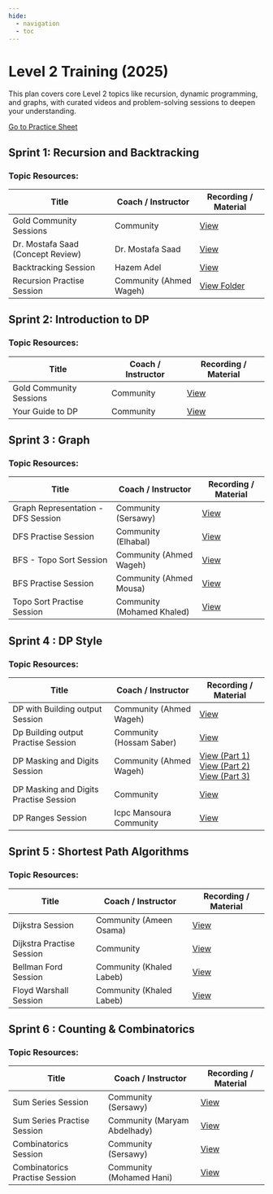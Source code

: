 ```yaml
---
hide:
  - navigation
  - toc
---
```


<div class="hero-section">
  <h1>Level 2 Training (2025)</h1>
  <p class="hero-subtitle">This plan covers core Level 2 topics like recursion, dynamic programming, and graphs, with curated videos and problem-solving sessions to deepen your understanding.</p>
  <div class="hero-buttons">
    <a href="https://vjudge.net/group/mnf-l2g24" target="_blank" class="md-button md-button--primary">Go to Practice Sheet</a>
  </div>
</div>

<h2>Sprint 1: Recursion and Backtracking</h2>
<h3>Topic Resources:</h3>
<table class="sessions-table">
    <thead>
        <tr>
            <th>Title</th>
            <th>Coach / Instructor</th>
            <th>Recording / Material</th>
        </tr>
    </thead>
    <tbody>
        <tr>
          <td>Gold Community Sessions</td>
          <td>Community</td>
          <td><a href="#" data-link="page:level2_sessions" target="_blank">View</a></td>
        </tr>
        <tr>
            <td>Dr. Mostafa Saad (Concept Review)</td>
            <td>Dr. Mostafa Saad</td>
            <td><a href="https://www.youtube.com/watch?v=hyk46UmJPS4" target="_blank">View</a></td>
        </tr>
        <tr>
            <td>Backtracking Session</td>
            <td>Hazem Adel</td>
            <td><a href="https://www.youtube.com/watch?v=eRZwLq68BKU" target="_blank">View</a></td>
        </tr>
        <tr>
            <td>Recursion Practise Session</td>
            <td>Community (Ahmed Wageh)</td>
            <td><a href="https://www.youtube.com/watch?v=if_xsQi8nag" target="_blank">View Folder</a></td>
        </tr>
    </tbody>
</table>

<h2>Sprint 2: Introduction to DP</h2>
<h3>Topic Resources:</h3>
<table class="sessions-table">
    <thead>
        <tr>
            <th>Title</th>
            <th>Coach / Instructor</th>
            <th>Recording / Material</th>
        </tr>
    </thead>
    <tbody>
        <tr>
          <td>Gold Community Sessions</td>
          <td>Community</td>
          <td><a href="#" data-link="page:level2_sessions" target="_blank">View</a></td>
        </tr>
        <tr>
            <td>Your Guide to DP</td>
            <td>Community</td>
            <td><a href="https://drive.google.com/file/d/1p6ST5PaJ-rUzf_T2zQ1jp8Hl5Er0obAm/view" target="_blank">View</a></td>
        </tr>
    </tbody>
</table>


<h2>Sprint 3 : Graph</h2>
<h3>Topic Resources:</h3>
<table class="sessions-table">
    <thead>
        <tr>
            <th>Title</th>
            <th>Coach / Instructor</th>
            <th>Recording / Material</th>
        </tr>
    </thead>
    <tbody>
        <tr>
          <td>Graph Representation - DFS Session</td>
          <td>Community (Sersawy)</td>
          <td><a href="https://drive.google.com/drive/folders/1tJMUHd5EoNBVVjMk8135e5Qy2HlNzxyR" target="_blank">View</a></td>
        </tr>
        <tr>
            <td>DFS Practise Session</td>
            <td>Community (Elhabal)</td>
            <td><a href="https://drive.google.com/drive/folders/1o3v1t7o23vMISYlRn-7BJk_X6Dy2XCNo" target="_blank">View</a></td>
        </tr>
        <tr>
            <td>BFS - Topo Sort Session</td>
            <td>Community (Ahmed Wageh)</td>
            <td><a href="https://youtu.be/BSoHLuyaECg?si=Ld2m5TDXuQgL8wck" target="_blank">View</a></td>
        </tr>
        <tr>
            <td>BFS Practise Session</td>
            <td>Community (Ahmed Mousa)</td>
            <td><a href="https://drive.google.com/drive/folders/1de5NnxyiEoSAoAMTlGp3yedDrFW4r5cx" target="_blank">View</a></td>
        </tr>
        <tr>
            <td>Topo Sort Practise Session</td>
            <td>Community (Mohamed Khaled)</td>
            <td><a href="https://drive.google.com/drive/folders/1e83wTCDRqiiSJWHsP9HdgUBgg24CBHOP" target="_blank">View</a></td>
        </tr>
    </tbody>
</table>

<h2>Sprint 4 : DP Style</h2>
<h3>Topic Resources:</h3>
<table class="sessions-table">
    <thead>
        <tr>
            <th>Title</th>
            <th>Coach / Instructor</th>
            <th>Recording / Material</th>
        </tr>
    </thead>
    <tbody>
        <tr>
          <td>DP with Building output Session</td>
          <td>Community (Ahmed Wageh)</td>
          <td><a href="https://youtu.be/Y7fTw-LTWew?si=jST7LtqU9S14cTO3" target="_blank">View</a></td>
        </tr>
        <tr>
            <td>Dp Building output Practise Session</td>
            <td>Community (Hossam Saber)</td>
            <td><a href="https://youtu.be/0g9Dk4oUtkI?si=IP6eOh7vdADM1QZy" target="_blank">View</a></td>
        </tr>
        <tr>
            <td>DP Masking and Digits Session</td>
            <td>Community (Ahmed Wageh)</td>
            <td><a href="https://youtu.be/AeROGSfe0JY?si=lPW3I4ee_WrOpHI_" target="_blank">View (Part 1)</a> 
            <br>
            <a href="https://www.youtube.com/watch?v=oDytgB9fucU" target="_blank">View (Part 2)</a>
            <br>
            <a href="https://www.youtube.com/watch?v=7LouFUKedGg" target="_blank">View (Part 3)</a></td>
        </tr>
        <tr>
            <td>DP Masking and Digits Practise Session</td>
            <td>Community</td>
            <td><a href="https://drive.google.com/drive/folders/1w174eFRKbvPBsSiVhTLtz6V7IkTucF_Y" target="_blank">View</a></td>
        </tr>
        <tr>
            <td>DP Ranges Session</td>
            <td>Icpc Mansoura Community</td>
            <td><a href="https://youtu.be/ScrEc5-dypw?si=2gBZvWv0jT9zdhlR" target="_blank">View</a></td>
        </tr>
    </tbody>
</table>


<h2>Sprint 5 : Shortest Path Algorithms</h2>
<h3>Topic Resources:</h3>
<table class="sessions-table">
    <thead>
        <tr>
            <th>Title</th>
            <th>Coach / Instructor</th>
            <th>Recording / Material</th>
        </tr>
    </thead>
    <tbody>
        <tr>
          <td>Dijkstra Session</td>
          <td>Community (Ameen Osama)</td>
          <td><a href="https://youtu.be/KeDOy73hp4c?si=aul_btHd-XETrzJY" target="_blank">View</a></td>
        </tr>
        <tr>
            <td>Dijkstra Practise Session</td>
            <td>Community</td>
            <td><a href="https://drive.google.com/drive/folders/1d3NIl8qv0SdZgwiZSkrd74ZCsNIKeZUg" target="_blank">View</a></td>
        </tr>
        <tr>
            <td>Bellman Ford Session</td>
            <td>Community (Khaled Labeb)</td>
            <td><a href="https://youtu.be/SarHKmf3H10?si=Gah4_53nv2L79WEI" target="_blank">View</a></td>
        </tr>
        <tr>
            <td>Floyd Warshall Session</td>
            <td>Community (Khaled Labeb)</td>
            <td><a href="https://youtu.be/uMMiXoAeBLU?si=3d3JOdD9nk_OFAP-" target="_blank">View</a></td>
        </tr>
    </tbody>
</table>

<h2>Sprint 6 : Counting & Combinatorics</h2>
<h3>Topic Resources:</h3>
<table class="sessions-table">
    <thead>
        <tr>
            <th>Title</th>
            <th>Coach / Instructor</th>
            <th>Recording / Material</th>
        </tr>
    </thead>
    <tbody>
        <tr>
          <td>Sum Series Session</td>
          <td>Community (Sersawy)</td>
          <td><a href="https://youtu.be/K8pzuDmE_b4?si=gICv0rIpq8TRsFTD" target="_blank">View</a></td>
        </tr>
        <tr>
            <td>Sum Series Practise Session</td>
            <td>Community (Maryam Abdelhady)</td>
            <td><a href="https://drive.google.com/drive/u/1/folders/1wyOHpytlWtVzLmXwlY4-xxrrDiPO-C1w" target="_blank">View</a></td>
        </tr>
        <tr>
            <td>Combinatorics Session</td>
            <td>Community (Sersawy)</td>
            <td><a href="https://youtu.be/nNW9TGZWfI4?si=XDIM6znZEh6zW7Ns" target="_blank">View</a></td>
        </tr>
        <tr>
            <td>Combinatorics Practise Session</td>
            <td>Community (Mohamed Hani)</td>
            <td><a href="https://drive.google.com/file/d/1B-xiL84kv2BtM6vrwxyk-ULkcfiD8x96/view" target="_blank">View</a></td>
        </tr>
    </tbody>
</table> 